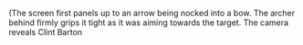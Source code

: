 (The screen first panels up to an arrow being nocked into a bow. The archer behind firmly grips it tight as it was aiming towards the target. The camera reveals Clint Barton